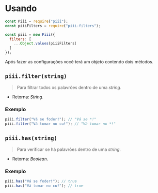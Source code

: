 # Usando

```js
const Piii = require("piii");
const piiiFilters = require("piii-filters");

const piii = new Piii({
  filters: [
    ...Object.values(piiiFilters)
  ]
});
```

Após fazer as configurações você terá um objeto contendo dois métodos.

## `piii.filter(string)`

> Para filtrar todos os palavrões dentro de uma *string*.

* Retorna: *String*.

### Exemplo

```js
piii.filter("Vá se foder!"); // "Vá se *!"
piii.filter("Vá tomar no cu!"); // "Vá tomar no *!"
```

## `piii.has(string)`

> Para verificar se há palavrões dentro de uma *string*.

* Retorna: *Boolean*.

### Exemplo

```js
piii.has("Vá se foder!"); // true
piii.has("Vá tomar no cu!"); // true
```

